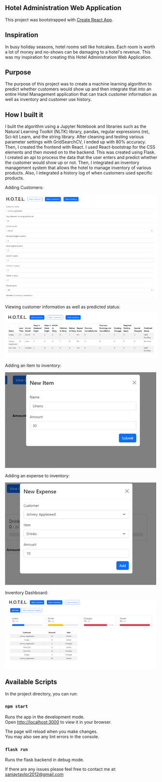 ## Hotel Administration Web Application

This project was bootstrapped with [Create React App](https://github.com/facebook/create-react-app).

## Inspiration
In busy holiday seasons, hotel rooms sell like hotcakes. Each room is worth a lot of money and no-shows can be damaging to a hotel's revenue. This was my inspiration for creating this Hotel Administration Web Application.

## Purpose
The purpose of this project was to create a machine learning algorithm to predict whether customers would show up and then integrate that into an entire Hotel Management application that can track customer information as well as inventory and customer use history.

## How I built it

I built the algorithm using a Jupyter Notebook and libraries such as the Natural Learning Toolkit (NLTK) library, pandas, regular expressions (re), Sci-kit Learn, and the string library. After cleaning and testing various parameter settings with GridSearchCV, I ended up with 80% accuracy. Then, I created the frontend with React. I used React-bootstrap for the CSS elements and then moved on to the backend. This was created using Flask. I created an api to process the data that the user enters and predict whether the customer would show up or not. Then, I integrated an inventory management system that allows the hotel to manage inventory of various products. Also, I integrated a history log of when customers used specific products.

Adding Customers:

<img src="Home.png">


Viewing customer information as well as predicted status:

<img src="customers.png">


Adding an item to inventory:

<img src="itemModal.png">


Adding an expense to inventory:

<img src="expense.png">


Inventory Dashboard:

<img src="inventory.png">







## Available Scripts

In the project directory, you can run:

### `npm start`


Runs the app in the development mode.\
Open [http://localhost:3000](http://localhost:3000) to view it in your browser.

The page will reload when you make changes.\
You may also see any lint errors in the console.

### `flask run`

Runs the flask backend in debug mode.


If there are any issues please feel free to contact me at: sanjaytaylor2012@gmail.com


